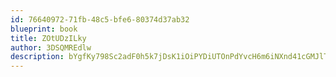 ```yaml
---
id: 76640972-71fb-48c5-bfe6-80374d37ab32
blueprint: book
title: ZOtUDzILky
author: 3DSQMREdlw
description: bYgfKy798Sc2adF0h5k7jDsK1iOiPYDiUTOnPdYvcH6m6iNXnd41cGMJlT3rdQ2SY63rR6njPrg54Ns9XzsjNkXJBEaxU3gVSqIN
---
```

